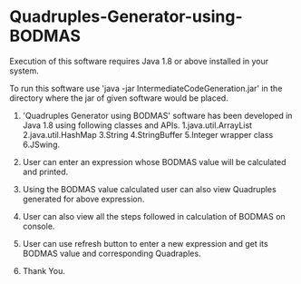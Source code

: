 # Quadruples-Generator-using-BODMAS

Execution of this software requires Java 1.8 or above installed in your system.

To run this software use 'java -jar IntermediateCodeGeneration.jar' in the directory where the jar of given software 
would be placed.


1. 'Quadruples Generator using BODMAS' software has been developed in Java 1.8 using following classes and APIs.
    1.java.util.ArrayList
    2.java.util.HashMap
    3.String
    4.StringBuffer
    5.Integer wrapper class
    6.JSwing.

2. User can enter an expression whose BODMAS value will be calculated and printed.

3. Using the BODMAS value calculated user can also view Quadruples generated for above expression.

4. User can also view all the steps followed in calculation of BODMAS on console.

5. User can use refresh button to enter a new expression and get its BODMAS value and corresponding Quadraples.

6. Thank You.
